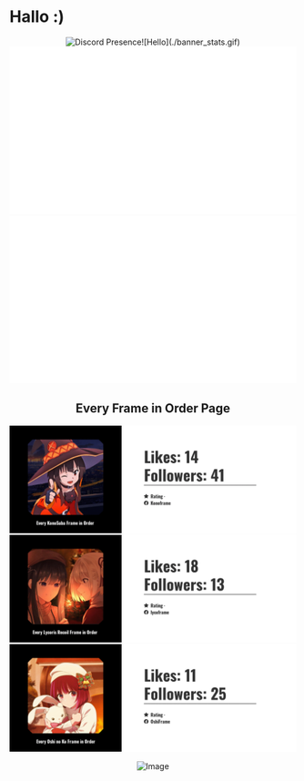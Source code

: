 # Hallo :)
<div align="center">

![Discord Presence](https://lanyard.cnrad.dev/api/414734946024816643?showDisplayName=true&borderRadius=30px&idleMessage=Probably%20doing%20something%20else...)![Hello](./banner_stats.gif)
![Stats Overview](https://raw.githubusercontent.com/ShikiYuriSan/github-stats-transparent/output/generated/overview.svg)
![Most Used Languages](https://raw.githubusercontent.com/ShikiYuriSan/github-stats-transparent/output/generated/languages.svg)

</div>

<div align="center">

## Every Frame in Order Page


![Hello](./banner.gif)
![amEmuotori](https://raw.githubusercontent.com/ShikiYuriSan/LycorisStatus/main/banner.gif)
![emuisMeaningSMILE](https://raw.githubusercontent.com/ShikiYuriSan/OshiStatus/main/banner.gif)

<img src="https://komarev.com/ghpvc/?username=ShikiYuriSan" alt="Image" height="0" width="0">
